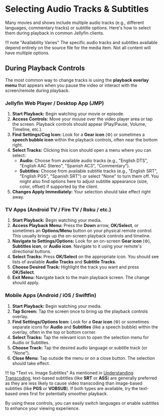 # Selecting Audio Tracks & Subtitles

Many movies and shows include multiple audio tracks (e.g., different languages, commentary tracks) or subtitle options. Here's how to select them during playback in common Jellyfin clients.

!!! note "Availability Varies"
    The specific audio tracks and subtitles available depend entirely on the source file for the media item. Not all content will have multiple options.

## During Playback Controls

The most common way to change tracks is using the **playback overlay menu** that appears when you pause the video or interact with the screen/remote during playback.

### Jellyfin Web Player / Desktop App (JMP)

1.  **Start Playback:** Begin watching your movie or episode.
2.  **Access Controls:** Move your mouse over the video player area or tap the screen. Playback controls should appear (Play/Pause, Volume, Timeline, etc.).
3.  **Find Settings/Cog Icon:** Look for a **Gear icon** (⚙️) or sometimes a **speech bubble icon** within the playback controls, often near the bottom right.
4.  **Select Tracks:** Clicking this icon should open a menu where you can select:
    * **Audio:** Choose from available audio tracks (e.g., "English DTS", "English AAC Stereo", "Spanish AC3", "Commentary").
    * **Subtitles:** Choose from available subtitle tracks (e.g., "English SRT", "English PGS", "Spanish SRT") or select "None" to turn them off. You might also find options here to adjust subtitle appearance (size, color, offset) if supported by the client.
5.  **Changes Apply Immediately:** Your selection should take effect right away.

### TV Apps (Android TV / Fire TV / Roku / etc.)

1.  **Start Playback:** Begin watching your media.
2.  **Access Playback Menu:** Press the **Down** arrow, **OK/Select**, or sometimes an **Options/Menu** button on your physical remote control. This usually brings up the on-screen playback controls and timeline.
3.  **Navigate to Settings/Options:** Look for an on-screen **Gear icon** (⚙️), **Subtitles icon**, or **Audio icon**. Navigate to it using your remote's directional buttons.
4.  **Select Tracks:** Press **OK/Select** on the appropriate icon. You should see lists of available **Audio Tracks** and **Subtitle Tracks**.
5.  **Choose Desired Track:** Highlight the track you want and press **OK/Select**.
6.  **Exit Menu:** Navigate back to the main playback screen. The change should apply.

### Mobile Apps (Android / iOS / Swiftfin)

1.  **Start Playback:** Begin watching your media.
2.  **Tap Screen:** Tap the screen once to bring up the playback controls overlay.
3.  **Find Settings/Options Icon:** Look for a **Gear icon** (⚙️) or sometimes separate icons for **Audio** and **Subtitles** (like a speech bubble) within the overlay, often in the top or bottom corner.
4.  **Select Tracks:** Tap the relevant icon to open the selection menu for Audio or Subtitles.
5.  **Choose Track:** Tap the desired audio language or subtitle track (or "None").
6.  **Close Menu:** Tap outside the menu or on a close button. The selection should take effect.

!!! tip "Text vs. Image Subtitles"
    As mentioned in [Understanding Transcoding](transcoding-explained.md#why-does-transcoding-happen), text-based subtitles (like **SRT** or **ASS**) are generally preferred as they are less likely to cause video transcoding than image-based subtitles (like **PGS** or **VOBSUB**). If both types are available, try the text-based ones first for potentially smoother playback.

By using these controls, you can easily switch languages or enable subtitles to enhance your viewing experience.
